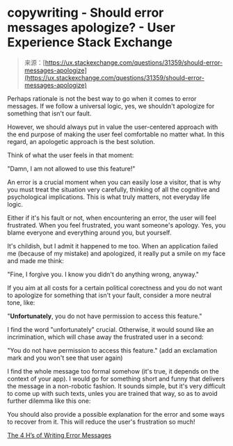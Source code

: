 <!--yml
category: 未分类
date: 2024-05-27 14:41:05
-->

# copywriting - Should error messages apologize? - User Experience Stack Exchange

> 来源：[https://ux.stackexchange.com/questions/31359/should-error-messages-apologize](https://ux.stackexchange.com/questions/31359/should-error-messages-apologize)

Perhaps rationale is not the best way to go when it comes to error messages. If we follow a universal logic, yes, we shouldn't apologize for something that isn't our fault.

However, we should always put in value the user-centered approach with the end purpose of making the user feel comfortable no matter what. In this regard, an apologetic approach is the best solution.

Think of what the user feels in that moment:

"Damn, I am not allowed to use this feature!"

An error is a crucial moment when you can easily lose a visitor, that is why you must treat the situation very carefully, thinking of all the cognitive and psychological implications. This is what truly matters, not everyday life logic.

Either if it's his fault or not, when encountering an error, the user will feel frustrated. When you feel frustrated, you want someone's apology. Yes, you blame everyone and everything around you, but yourself.

It's childish, but I admit it happened to me too. When an application failed me (because of my mistake) and apologized, it really put a smile on my face and made me think:

"Fine, I forgive you. I know you didn't do anything wrong, anyway."

If you aim at all costs for a certain political corectness and you do not want to apologize for something that isn't your fault, consider a more neutral tone, like:

"**Unfortunately**, you do not have permission to access this feature."

I find the word "unfortunately" crucial. Otherwise, it would sound like an incrimination, which will chase away the frustrated user in a second:

"You do not have permission to access this feature." (add an exclamation mark and you won't see that user again)

I find the whole message too formal somehow (it's true, it depends on the context of your app). I would go for something short and funny that delivers the message in a non-robotic fashion. It sounds simple, but it's very difficult to come up with such texts, unles you are trained that way, so as to avoid further dilemma like this one:

You should also provide a possible explanation for the error and some ways to recover from it. This will reduce the user's frustration so much!

[The 4 H’s of Writing Error Messages](http://uxmas.com/2012/the-4-hs-of-writing-error-messages)
